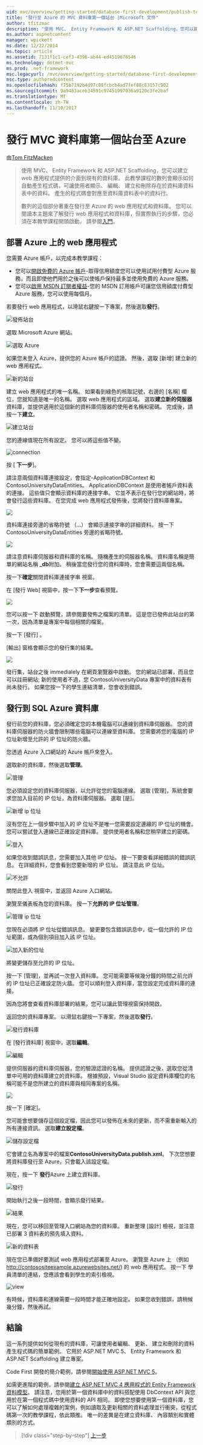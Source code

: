 ```yaml
---
uid: mvc/overview/getting-started/database-first-development/publish-to-azure
title: "發行至 Azure 的 MVC 資料庫第一個站台 |Microsoft 文件"
author: tfitzmac
description: "使用 MVC、 Entity Framework 和 ASP.NET Scaffolding，您可以建立 web 應用程式提供的介面到現有的資料庫。 此教學課程里..."
ms.author: aspnetcontent
manager: wpickett
ms.date: 12/22/2014
ms.topic: article
ms.assetid: 7131f1c1-cef3-4396-ab44-ed4519676546
ms.technology: dotnet-mvc
ms.prod: .net-framework
msc.legacyurl: /mvc/overview/getting-started/database-first-development/publish-to-azure
msc.type: authoredcontent
ms.openlocfilehash: f75b7192b4d97c88fcbcb4ad7fef88c83157c902
ms.sourcegitcommit: 9a9483aceb34591c97451997036a9120c3fe2baf
ms.translationtype: MT
ms.contentlocale: zh-TW
ms.lasthandoff: 11/10/2017
---
```

<a name="publish-mvc-database-first-site-to-azure"></a>發行 MVC 資料庫第一個站台至 Azure
====================
由[Tom FitzMacken](https://github.com/tfitzmac)

> 使用 MVC、 Entity Framework 和 ASP.NET Scaffolding，您可以建立 web 應用程式提供的介面到現有的資料庫。 此教學課程的數列會顯示如何自動產生程式碼，可讓使用者顯示、 編輯、 建立和刪除存在於資料庫資料表中的資料。 產生的程式碼會對應至資料庫資料表中的資料行。
> 
> 數列的這個部分著重在發行至 Azure 的 web 應用程式和資料庫。 您可以閱讀本主題來了解發行 web 應用程式和資料庫，但實際執行的步驟，您必須在本教學課程開頭啟動。 請參閱[入門](setting-up-database.md)。


## <a name="deploy-your-web-app-on-azure"></a>部署 Azure 上的 web 應用程式

您需要 Azure 帳戶，以完成本教學課程：

- 您可以[開啟免費的 Azure 帳戶](https://azure.microsoft.com/en-us/pricing/free-trial/?WT.mc_id=A261C142F)-取得信用額度您可以使用試用付費型 Azure 服務，而且即使他們用於之後可以使帳戶保持最多並使用免費的 Azure 服務。
- 您可以[啟用 MSDN 訂閱者權益](https://azure.microsoft.com/en-us/pricing/member-offers/msdn-benefits-details/?WT.mc_id=A261C142F)-您的 MSDN 訂用帳戶可讓您信用額度付費型 Azure 服務，您可以使用每個月。

若要發行 web 應用程式，以滑鼠右鍵按一下專案，然後選取**發行**。

![發佈站台](publish-to-azure/_static/image1.png)

選取 Microsoft Azure 網站。

![選取 Azure](publish-to-azure/_static/image2.png)

如果您未登入 Azure，提供您的 Azure 帳戶的認證。 然後，選取 [新增] 建立新的 web 應用程式。

![新的站台](publish-to-azure/_static/image3.png)

建立 web 應用程式的唯一名稱。 如果看到綠色的核取記號，右邊的 [名稱] 欄位，您就知道是唯一的名稱。 選取 web 應用程式的區域。 選取**建立新的伺服器**資料庫，並提供適用於這個新的資料庫伺服器的使用者名稱和密碼。 完成後，請按一下**建立**。

![建立站台](publish-to-azure/_static/image4.png)

您的連線值現在所有設定。 您可以將這些值不變。

![connection](publish-to-azure/_static/image5.png)

按 [ **下一步**]。

請注意兩個資料庫連接設定，會指定-ApplicationDBContext 和 ContosoUniversityDataEntities。 ApplicationDBContext 是使用者帳戶資料表的連接。 這些值只會顯示資料庫的連接字串。 它並不表示在發行您的網站時，將會發行這些資料庫。 在您完成 web 應用程式發佈後，您將發行資料庫專案。

![](publish-to-azure/_static/image6.png)

資料庫連接旁邊的省略符號 （...） 會顯示連接字串的詳細資料。 按一下 ContosoUniversityDataEntities 旁邊的省略符號。

![](publish-to-azure/_static/image7.png)

請注意資料庫伺服器和資料庫的名稱。 隨機產生的伺服器名稱。 資料庫名稱是簡單的網站名稱 **\_db**附加。 稍後當您發行您的資料庫時，您會需要這兩個名稱。

按一下**確定**關閉資料庫連接字串 視窗。

在 [發行 Web] 視窗中，按一下**下一步**查看預覽。

![](publish-to-azure/_static/image8.png)

您可以按一下 啟動預覽，請參閱要發佈之檔案的清單。 這是您已發佈此站台的第一次，因為清單是專案中每個相關的檔案。

按一下 [發行] 。

[輸出] 窗格會顯示您的發行集的結果。

![](publish-to-azure/_static/image9.png)

發行集，站台之後 immedialely 在網頁瀏覽器中啟動。 您的網站已部署，而且您可以註冊網站; 新的使用者不過，您 ContosoUniversityData 專案中的資料表有尚未發行。 如果您按一下的學生連結清單，您會收到錯誤。

## <a name="publish-database-to-sql-azure"></a>發行到 SQL Azure 資料庫

發行前您的資料庫，您必須確定您的本機電腦可以連線到資料庫伺服器。 您的資料庫伺服器的防火牆會限制哪些電腦可以連線至資料庫。 您需要將您的電腦的 IP 位址新增至允許的 IP 位址的防火牆。

您透過 Azure 入口網站的 Azure 帳戶來登入。

選取新的資料庫，然後選取**管理**。

![管理](publish-to-azure/_static/image10.png)

您必須設定您的資料庫伺服器，以允許從您的電腦連線。 選取 [管理]，系統會要求您加入目前的 IP 位址，為資料庫伺服器。 選取 [是]。

![新增 ip 位址](publish-to-azure/_static/image11.png)

沒有您在上一個步驟中加入的 IP 位址不是唯一您需要設定連線的 IP 位址的機會。 您可以嘗試登入連線已正確設定資料庫。 提供使用者名稱和您稍早建立的密碼。

![登入](publish-to-azure/_static/image12.png)

如果您收到錯誤訊息，您需要加入其他 IP 位址。 按一下要查看詳細錯誤的錯誤訊息。 在詳細資料，您會看到您要新增的 IP 位址。 請注意此 IP 位址。

![不允許](publish-to-azure/_static/image13.png)

關閉此登入 視窗中，並返回 Azure 入口網站。

瀏覽至儀表板為您的資料庫。 按一下**允許的 IP 位址管理**。

![管理 ip 位址](publish-to-azure/_static/image14.png)

您現在必須將 IP 位址從錯誤訊息。 變更要包含錯誤訊息中，從一個允許的 IP 位址範圍，或為個別項目加入該 IP 位址。

![加入新的位址](publish-to-azure/_static/image15.png)

將變更儲存至允許的 IP 位址。

按一下 [管理]，並再試一次登入資料庫。 您可能需要等候幾分鐘的時間之前允許的 IP 位址已正確設定防火牆。 您可以順利登入資料庫，當您設定完成資料庫的連接。

因為您將會查看資料庫部署的結果，您可以讓此管理視窗保持開啟。

返回您的資料庫專案。 以滑鼠右鍵按一下專案，然後選取**發行**。

![發行資料庫](publish-to-azure/_static/image16.png)

在 [發行資料庫] 視窗中，選取**編輯**。

![編輯](publish-to-azure/_static/image17.png)

提供伺服器的資料庫伺服器，您的驗證認證的名稱。 提供認證之後，選取您從清單中可用的資料庫建立的資料庫。 根據預設，Visual Studio 設定資料庫欄位的名稱可能不是您所建立的資料庫與相同專案的名稱。

![](publish-to-azure/_static/image18.png)

按一下 [確定]。

您可能會想要儲存這個設定檔，因此您可以發佈在未來的更新，而不需重新輸入的所有連接資訊。 選取**建立設定檔**。

![儲存設定檔](publish-to-azure/_static/image19.png)

它會建立名為專案中的檔案**ContosoUniversityData.publish.xml**。 下次您想要將資料庫發行至 Azure，只會載入該設定檔。

現在，按一下 **發行**Azure 上建立資料庫。

![發行](publish-to-azure/_static/image20.png)

開始執行之後一段時間，會顯示發行結果。

![結果](publish-to-azure/_static/image21.png)

現在，您可以移回至管理入口網站為您的資料庫。 重新整理 [設計] 檢視，並注意已部署 3 資料表的預先填入資料。

![新的資料表](publish-to-azure/_static/image22.png)

現在您已準備好要測試 web 應用程式部署至 Azure。 瀏覽至 Azure 上 （例如 http://contosositeexample.azurewebsites.net/) 的 web 應用程式。 按一下 學員清單的連結，您應該會看到學生的索引檢視。

![view](publish-to-azure/_static/image23.png)

有時候，資料庫和連線需要一段時間才能正確地設定。 如果您收到錯誤，請稍候幾分鐘，然後再試。

## <a name="conclusion"></a>結論

這一系列提供如何從現有的資料庫，可讓使用者編輯、 更新、 建立和刪除的資料產生程式碼的簡單範例。 它用於 ASP.NET MVC 5、 Entity Framework 和 ASP.NET Scaffolding 建立專案。

Code First 開發的簡介範例，請參閱[開始使用 ASP.NET MVC 5](../introduction/getting-started.md)。

如需更進階的範例，請參閱[建立 ASP.NET MVC 4 應用程式的 Entity Framework 資料模型](../getting-started-with-ef-using-mvc/creating-an-entity-framework-data-model-for-an-asp-net-mvc-application.md)。 請注意，您用於第一個資料庫中的資料搭配使用 DbContext API 與您用於在第一個程式碼中使用資料的 API 相同。 即使您想要使用第一個資料庫，您可以了解如何處理複雜的案例，例如讀取及更新相關的資料處理並行衝突，從程式碼第一次的教學課程，依此類推。 唯一的差異是在建立資料庫、 內容類別和實體類別的方式。

>[!div class="step-by-step"]
[上一步](enhancing-data-validation.md)
